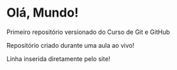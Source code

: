 # Olá, Mundo!
 Primeiro repositório versionado do Curso de Git e GitHub

Repositório criado durante uma aula ao vivo! 

Linha inserida diretamente pelo site!

